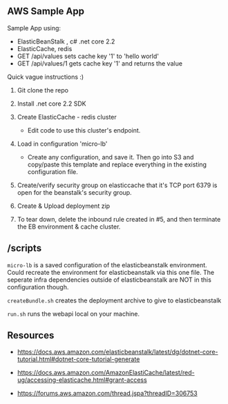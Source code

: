 ## AWS Sample App

Sample App using:
- ElasticBeanStalk , c# .net core 2.2 
- ElasticCache, redis
- GET /api/values sets cache key '1' to 'hello world'
- GET /api/values/1 gets cache key '1' and returns the value

Quick vague instructions :) 

1. Git clone the repo

2. Install .net core 2.2 SDK

3. Create ElasticCache - redis cluster

    * Edit code to use this cluster's endpoint.

4. Load in configuration 'micro-lb' 

    * Create any configuration, and save it.  Then go into S3 and copy/paste this template and replace everything in the existing configuration file.

5. Create/verify security group on elasticcache that it's TCP port 6379 is open for the beanstalk's security group.

6. Create & Upload deployment zip

7. To tear down, delete the inbound rule created in #5, and then terminate the EB environment & cache cluster.

## /scripts 

`micro-lb` is a saved configuration of the elasticbeanstalk environment. Could recreate the environment for elasticbeanstalk via this one file.  The seperate infra dependencies outside of elasticbeanstalk are NOT in this configuration though.

`createBundle.sh` creates the deployment archive to give to elasticbeanstalk

`run.sh` runs the webapi local on your machine.


## Resources

* https://docs.aws.amazon.com/elasticbeanstalk/latest/dg/dotnet-core-tutorial.html#dotnet-core-tutorial-generate

* https://docs.aws.amazon.com/AmazonElastiCache/latest/red-ug/accessing-elasticache.html#grant-access

* https://forums.aws.amazon.com/thread.jspa?threadID=306753
